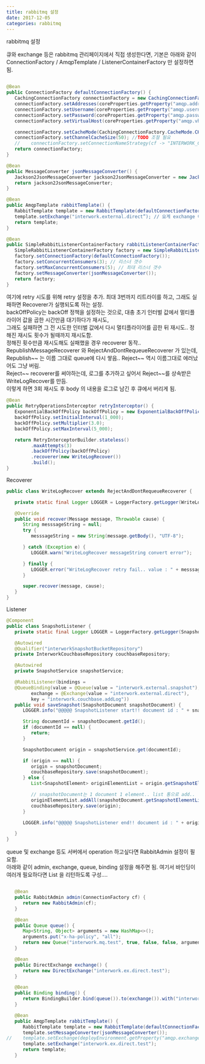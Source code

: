 ```yaml
---
title: rabbitmq 설정
date: 2017-12-05
categories: rabbitmq
---
```


rabbitmq 설정

큐와 exchange 등은 rabbitmq 관리페이지에서 직접 생성한다면, 기본은 아래와 같이 ConnectionFactory / AmqpTemplate / ListenerContainerFactory 만 설정하면 됨.

```java

@Bean
public ConnectionFactory defaultConnectionFactory() {
   CachingConnectionFactory connectionFactory = new CachingConnectionFactory();
   connectionFactory.setAddresses(coreProperties.getProperty("amqp.addresses"));
   connectionFactory.setUsername(coreProperties.getProperty("amqp.username"));
   connectionFactory.setPassword(coreProperties.getProperty("amqp.password"));
   connectionFactory.setVirtualHost(coreProperties.getProperty("amqp.vhost"));

   connectionFactory.setCacheMode(CachingConnectionFactory.CacheMode.CHANNEL);
   connectionFactory.setChannelCacheSize(50); //TODO 조절 필요
   //    connectionFactory.setConnectionNameStrategy(cf -> "INTERWORK_CONNECTION"); //TODO 얘는 어디에서 쓰는지 확인 필요
   return connectionFactory;
}

@Bean
public MessageConverter jsonMessageConverter() {
   Jackson2JsonMessageConverter jackson2JsonMessageConverter = new Jackson2JsonMessageConverter(JsonConverters.nonstrict().getObjectMapper());
   return jackson2JsonMessageConverter;
}

@Bean
public AmqpTemplate rabbitTemplate() {
   RabbitTemplate template = new RabbitTemplate(defaultConnectionFactory());
   template.setExchange("interwork.external.direct”); // 요게 exchange 이름..
   return template;
}

@Bean
public SimpleRabbitListenerContainerFactory rabbitListenerContainerFactory() {
   SimpleRabbitListenerContainerFactory factory = new SimpleRabbitListenerContainerFactory();
   factory.setConnectionFactory(defaultConnectionFactory());
   factory.setConcurrentConsumers(3); // 리스너 갯수
   factory.setMaxConcurrentConsumers(5); // 최대 리스너 갯수
   factory.setMessageConverter(jsonMessageConverter());
   return factory;
}
```

여기에 retry 시도를 위해 retry 설정을 추가. 최대 3번까지 리트라이를 하고, 그래도 실패하면 Recoverer가 실행되도록 하는 설정.  
backOffPolicy는 backOff 정책을 설정하는 것으로, 대충 초기 인터벌 값에서 멀티플라이어 값을 곱한 시간만큼 대기하다가 재시도,  
그래도 실패하면 그 전 시도한 인터벌 값에서 다시 멀티플라이어를 곱한 뒤 재시도.. 정해진 재시도 횟수가 될때까지 재시도함.  
정해진 횟수만큼 재시도해도 실패했을 경우 recoverer 동작..  
RepublishMessageRecoverer 와 RejectAndDontRequeueRecoverer 가 있는데,  
Republish~~ 는 이름 그대로 queue에 다시 쌓음.. Reject~~ 역시 이름그대로 에러났어도 그냥 버림.  
Reject~~ recoverer를 써야하는데, 로그를 추가하고 싶어서 Reject~~를 상속받은 WriteLogRecover를 만듬.  
이렇게 하면 3회 재시도 후 body 의 내용을 로그로 남긴 후 큐에서 버리게 됨.

```java
@Bean
public RetryOperationsInterceptor retryInterceptor() {
   ExponentialBackOffPolicy backOffPolicy = new ExponentialBackOffPolicy();
   backOffPolicy.setInitialInterval(1_000);
   backOffPolicy.setMultiplier(3.0);
   backOffPolicy.setMaxInterval(5_000);

   return RetryInterceptorBuilder.stateless()
         .maxAttempts(3)
         .backOffPolicy(backOffPolicy)
         .recoverer(new WriteLogRecover())
         .build();
}
```

Recoverer
```java
public class WriteLogRecover extends RejectAndDontRequeueRecoverer {

   private static final Logger LOGGER = LoggerFactory.getLogger(WriteLogRecover.class);

   @Override
   public void recover(Message message, Throwable cause) {
      String messsageString = null;
      try {
         messsageString = new String(message.getBody(), "UTF-8");

      } catch (Exception e) {
         LOGGER.warn("WriteLogRecover messageString convert error");

      } finally {
         LOGGER.error("WriteLogRecover retry fail.. value : " + messsageString);
      }

      super.recover(message, cause);
   }
}
```

Listener
```java
@Component
public class SnapshotListener {
   private static final Logger LOGGER = LoggerFactory.getLogger(SnapshotListener.class);

   @Autowired
   @Qualifier("interworkSnapshotBucketRepository")
   private InterworkCouchbaseRepository couchbaseRepository;

   @Autowired
   private SnapshotService snapshotService;

   @RabbitListener(bindings =
   @QueueBinding(value = @Queue(value = "interwork.external.snapshot"),
         exchange = @Exchange(value = "interwork.external.direct"),
         key = "interwork.couchbase.addLog"))
   public void saveSnapshot(SnapshotDocument snapshotDocument) {
      LOGGER.info("@@@@@ SnapshotListener start!! document id : " + snapshotDocument.getId());

      String documentId = snapshotDocument.getId();
      if (documentId == null) {
         return;
      }

      SnapshotDocument origin = snapshotService.get(documentId);

      if (origin == null) {
         origin = snapshotDocument;
         couchbaseRepository.save(snapshotDocument);
      } else {
         List<SnapshotElement> originElementList = origin.getSnapshotElementList();

         // snapshotDocument는 1 document 1 element.. list 통으로 add..
         originElementList.addAll(snapshotDocument.getSnapshotElementList());
         couchbaseRepository.save(origin);
      }

      LOGGER.info("@@@@@ SnapshotListener end!! document id : " + origin.getId());

   }
}
```

queue 및 exchange 등도 서버에서  operation 하고싶다면 RabbitAdmin 설정이 필요함.  
아래와 같이 admin, exchange, queue, binding 설정을 해주면 됨. 여기서 바인딩이 여러개 필요하다면 List<Binging> 을 리턴하도록 구성…. 

```java

   @Bean
   public RabbitAdmin admin(ConnectionFactory cf) {
      return new RabbitAdmin(cf);
   }

   @Bean
   public Queue queue() {
      Map<String, Object> arguments = new HashMap<>();
      arguments.put("x-ha-policy", "all");
      return new Queue("interwork.mq.test", true, false, false, arguments);
   }

   @Bean
   public DirectExchange exchange() {
      return new DirectExchange("interwork.ex.direct.test");
   }

   @Bean
   public Binding binding() {
      return BindingBuilder.bind(queue()).to(exchange()).with("interwork.rk.test");
   }

   @Bean
   public AmqpTemplate rabbitTemplate() {
      RabbitTemplate template = new RabbitTemplate(defaultConnectionFactory());
      template.setMessageConverter(jsonMessageConverter());
//    template.setExchange(deployEnvironment.getProperty("amqp.exchange.direct"));
      template.setExchange("interwork.ex.direct.test");
      return template;
   }
```
